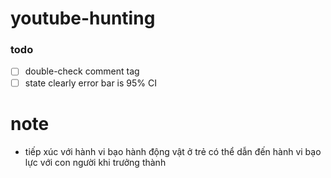 # youtube-hunting

### todo
+ [ ] double-check comment tag
+ [ ] state clearly error bar is 95% CI

# note
- tiếp xúc với hành vi bạo hành động vật ở trẻ có thể dẫn đến hành vi bạo lực với con người khi trưởng thành